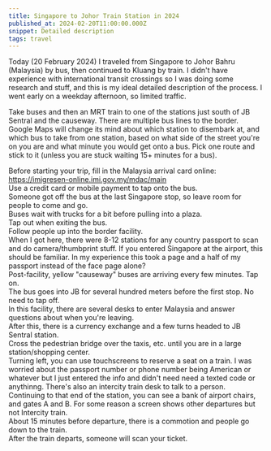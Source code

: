 ```yaml
---
title: Singapore to Johor Train Station in 2024
published_at: 2024-02-20T11:00:00.000Z
snippet: Detailed description
tags: travel
---
```


Today (20 February 2024) I traveled from Singapore to Johor Bahru (Malaysia) by bus, then continued to Kluang by train.
I didn't have experience with international transit crossings so I was doing some research and stuff, and this is my ideal detailed description of the process.
I went early on a weekday afternoon, so limited traffic.

Take buses and then an MRT train to one of the stations just south of JB Sentral and the causeway.
There are multiple bus lines to the border. Google Maps will change its mind about which station to disembark at, and which bus to take from one station,
based on what side of the street you're on you are and what minute you would get onto a bus.
Pick one route and stick to it (unless you are stuck waiting 15+ minutes for a bus).

Before starting your trip, fill in the Malaysia arrival card online: https://imigresen-online.imi.gov.my/mdac/main<br/>
Use a credit card or mobile payment to tap onto the bus.<br/>
Someone got off the bus at the last Singapore stop, so leave room for people to come and go.<br/>
Buses wait with trucks for a bit before pulling into a plaza.<br/>
Tap out when exiting the bus.<br/>
Follow people up into the border facility.<br/>
When I got here, there were 8-12 stations for any country passport to scan and do camera/thumbprint stuff. If you entered Singapore at the airport, this should be familiar. In my experience this took a page and a half of my passport instead of the face page alone?<br/>
Post-facility, yellow "causeway" buses are arriving every few minutes. Tap on.<br/>
The bus goes into JB for several hundred meters before the first stop. No need to tap off.<br/>
In this facility, there are several desks to enter Malaysia and answer questions about when you're leaving.<br/>
After this, there is a currency exchange and a few turns headed to JB Sentral station.<br/>
Cross the pedestrian bridge over the taxis, etc. until you are in a large station/shopping center.<br/>
Turning left, you can use touchscreens to reserve a seat on a train. I was worried about the passport number or phone number being American or whatever but I just entered the info and didn't need need a texted code or anythinng. There's also an intercity train desk to talk to a person.<br/>
Continuing to that end of the station, you can see a bank of airport chairs, and gates A and B. For some reason a screen shows other departures but not Intercity train.<br/>
About 15 minutes before departure, there is a commotion and people go down to the train.<br/>
After the train departs, someone will scan your ticket.
<br/>
<br/>
<br/>
